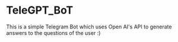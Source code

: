 # TeleGPT_BoT

This is a simple Telegram Bot which uses Open AI's API to generate answers to the questions of the user :)
